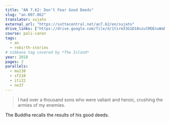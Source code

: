 ```yaml
---
title: "AN 7.62: Don’t Fear Good Deeds"
slug: "an.007.062"
translator: sujato
external_url: "https://suttacentral.net/an7.62/en/sujato"
drive_links: ["https://drive.google.com/file/d/1tirm33G1D18vzulMOEnuWaNMDYclX185/view?usp=drivesdk"]
course: pali-canon
tags:
  - an
  - rebirth-stories
# nibbana tag covered by *The Island*
year: 2018
pages: 2
parallels:
  - ma138
  - sf210
  - iti22
  - ne37
---
```


> I had over a thousand sons who were valiant and heroic, crushing the armies of my enemies.

The Buddha recalls the results of his good deeds.
